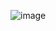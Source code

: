 ![image](https://github.com/wen1112/code.tips/assets/71487119/085e703b-f2a3-4e80-96a9-1236b58d7ff1)
